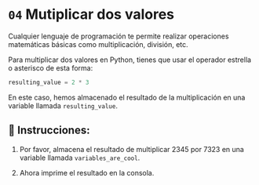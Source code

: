 # `04` Mutiplicar dos valores

Cualquier lenguaje de programación te permite realizar operaciones matemáticas básicas como multiplicación, división, etc.

Para multiplicar dos valores en Python, tienes que usar el operador estrella o asterisco de esta forma:

```py
resulting_value = 2 * 3
```
En este caso, hemos almacenado el resultado de la multiplicación en una variable llamada `resulting_value`.

## 📝 Instrucciones:

1. Por favor, almacena el resultado de multiplicar 2345 por 7323 en una variable llamada `variables_are_cool`.

2. Ahora imprime el resultado en la consola.




